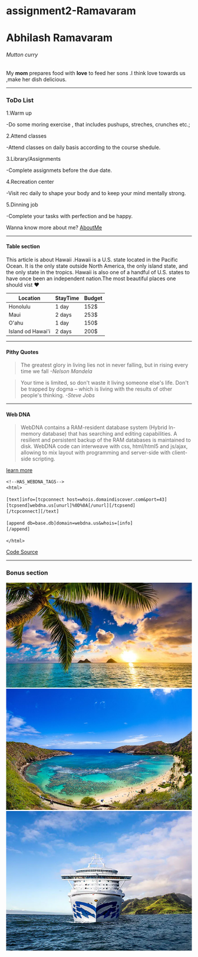 # assignment2-Ramavaram

# Abhilash Ramavaram

###### Mutton curry

My **mom** prepares food with **love** to feed her sons .I think love towards us ,make her dish delicious.

---

### ToDo List

1.Warm up

-Do some moring exercise , that includes pushups, streches, crunches etc.;

2.Attend classes

-Attend classes on daily basis according to the course shedule.

3.Library/Assignments

-Complete assignmets before the due date.

4.Recreation center

-Visit rec daily to shape your body and to keep your mind mentally strong.

5.Dinning job

-Complete your tasks with perfection and be happy.

Wanna know more about me? [AboutMe](https://github.com/AbhiRam0099/assignment2-Ramavaram/blob/main/AboutMe.md)

---

#### Table section

This article is about Hawaii .Hawaii  is a U.S. state located in the Pacific Ocean. It is the only state outside North America, the only island state, and the only state in the tropics. Hawaii is also one of a handful of U.S. states to have once been an independent nation.The most beautiful places one should vist ❤️


| Location | StayTime | Budget |
| - | - | - |
| Honolulu | 1 day | 152$ |
| Maui | 2 days | 253$ |
| O'ahu | 1 day | 150$ |
|Island od Hawai'i| 2 days |200$|

---

#### Pithy Quotes

> The greatest glory in living lies not in never falling, but in rising every time we fall *-Nelson Mandela*

> Your time is limited, so don't waste it living someone else's life. Don't be trapped by dogma – which is living with the results of other people's thinking. *-Steve Jobs*


---

#### Web DNA

> WebDNA contains a RAM-resident database system (Hybrid In-memory database) that has searching and editing capabilities. A resilient and persistent backup of the RAM databases is maintained to disk. WebDNA code can interweave with css, html/html5 and js/ajax, allowing to mix layout with programming and server-side with client-side scripting.

[learn more](https://en.wikipedia.org/wiki/WebDNA)

```
<!--HAS_WEBDNA_TAGS-->
<html>

[text]info=[tcpconnect host=whois.domaindiscover.com&port=43]
[tcpsend]webdna.us[unurl]%0D%0A[/unurl][/tcpsend]
[/tcpconnect][/text]

[append db=base.db]domain=webdna.us&whois=[info]
[/append]

</html>
```

[Code Source](https://en.wikipedia.org/wiki/WebDNA)

---

### Bonus section

![Beach View](\Images\sunrise.png)
![Beach DroneShot](\Images\landscape.png)
![Cruise](\Images\best-time-to-cruise-hawaii.png)






